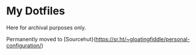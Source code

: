 # My Dotfiles

Here for archival purposes only.

Permanently moved to [Sourcehut}(https://sr.ht/~gloatingfiddle/personal-configuration/)
